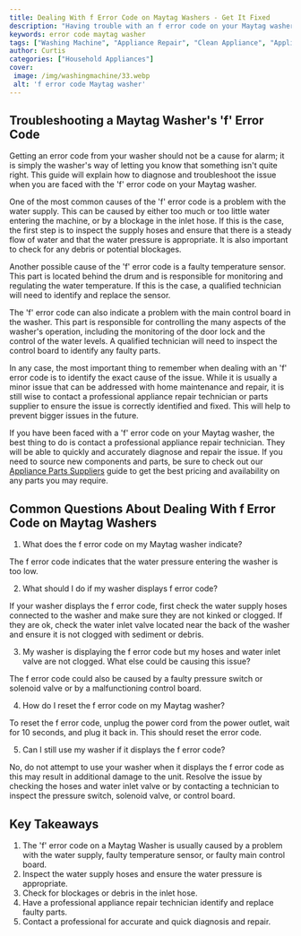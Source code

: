 ```yaml
---
title: Dealing With f Error Code on Maytag Washers - Get It Fixed
description: "Having trouble with an f error code on your Maytag washer Learn how to troubleshoot and fix the issue with our helpful guide"
keywords: error code maytag washer
tags: ["Washing Machine", "Appliance Repair", "Clean Appliance", "Appliance Brand"]
author: Curtis
categories: ["Household Appliances"]
cover: 
 image: /img/washingmachine/33.webp
 alt: 'f error code Maytag washer'
---
```

## Troubleshooting a Maytag Washer's 'f' Error Code
Getting an error code from your washer should not be a cause for alarm; it is simply the washer's way of letting you know that something isn't quite right. This guide will explain how to diagnose and troubleshoot the issue when you are faced with the 'f' error code on your Maytag washer.

One of the most common causes of the 'f' error code is a problem with the water supply. This can be caused by either too much or too little water entering the machine, or by a blockage in the inlet hose. If this is the case, the first step is to inspect the supply hoses and ensure that there is a steady flow of water and that the water pressure is appropriate. It is also important to check for any debris or potential blockages.

Another possible cause of the 'f' error code is a faulty temperature sensor. This part is located behind the drum and is responsible for monitoring and regulating the water temperature. If this is the case, a qualified technician will need to identify and replace the sensor.

The 'f' error code can also indicate a problem with the main control board in the washer. This part is responsible for controlling the many aspects of the washer's operation, including the monitoring of the door lock and the control of the water levels. A qualified technician will need to inspect the control board to identify any faulty parts. 

In any case, the most important thing to remember when dealing with an 'f' error code is to identify the exact cause of the issue. While it is usually a minor issue that can be addressed with home maintenance and repair, it is still wise to contact a professional appliance repair technician or parts supplier to ensure the issue is correctly identified and fixed. This will help to prevent bigger issues in the future.

If you have been faced with a 'f' error code on your Maytag washer, the best thing to do is contact a professional appliance repair technician. They will be able to quickly and accurately diagnose and repair the issue. If you need to source new components and parts, be sure to check out our [Appliance Parts Suppliers](./pages/appliance-parts-suppliers/) guide to get the best pricing and availability on any parts you may require.

## Common Questions About Dealing With f Error Code on Maytag Washers

1. What does the f error code on my Maytag washer indicate? 

The f error code indicates that the water pressure entering the washer is too low. 

2. What should I do if my washer displays f error code? 

If your washer displays the f error code, first check the water supply hoses connected to the washer and make sure they are not kinked or clogged. If they are ok, check the water inlet valve located near the back of the washer and ensure it is not clogged with sediment or debris. 

3. My washer is displaying the f error code but my hoses and water inlet valve are not clogged. What else could be causing this issue? 

The f error code could also be caused by a faulty pressure switch or solenoid valve or by a malfunctioning control board. 

4. How do I reset the f error code on my Maytag washer? 

To reset the f error code, unplug the power cord from the power outlet, wait for 10 seconds, and plug it back in. This should reset the error code. 

5. Can I still use my washer if it displays the f error code? 

No, do not attempt to use your washer when it displays the f error code as this may result in additional damage to the unit. Resolve the issue by checking the hoses and water inlet valve or by contacting a technician to inspect the pressure switch, solenoid valve, or control board.

## Key Takeaways 

1. The 'f' error code on a Maytag Washer is usually caused by a problem with the water supply, faulty temperature sensor, or faulty main control board.
2. Inspect the water supply hoses and ensure the water pressure is appropriate. 
3. Check for blockages or debris in the inlet hose.
4. Have a professional appliance repair technician identify and replace faulty parts. 
5. Contact a professional for accurate and quick diagnosis and repair.
